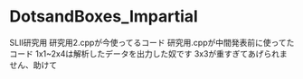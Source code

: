 # DotsandBoxes_Impartial
SLII研究用
研究用2.cppが今使ってるコード
研究用.cppが中間発表前に使ってたコード
1x1~2x4は解析したデータを出力した奴です
3x3が重すぎてあげられません、助けて
